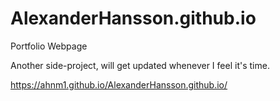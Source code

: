 # AlexanderHansson.github.io

Portfolio Webpage 

Another side-project, will get updated whenever I feel it's time.

https://ahnm1.github.io/AlexanderHansson.github.io/
